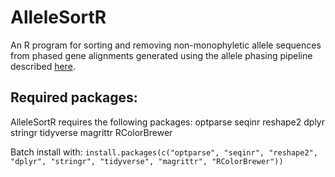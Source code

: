 # AlleleSortR
An R program for sorting and removing non-monophyletic allele sequences from phased gene alignments generated using the allele phasing pipeline described [here](https://github.com/hkore1/TargetAllelePhasing/tree/main).

## Required packages:
AlleleSortR requires the following packages:
optparse
seqinr
reshape2
dplyr
stringr
tidyverse
magrittr
RColorBrewer

Batch install with:
`install.packages(c("optparse", "seqinr", "reshape2", "dplyr", "stringr", "tidyverse", "magrittr", "RColorBrewer"))`
